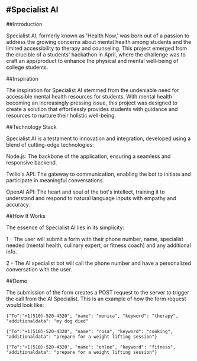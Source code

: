 #Specialist AI
--------------------------------------------------------------------

##Introduction

Specialist AI, formerly known as 'Health Now,' was born out of a passion to address the growing concerns about mental health among students and the limited accessibility to therapy and counseling. This project emerged from the crucible of a students' hackathon in April, where the challenge was to craft an app/product to enhance the physical and mental well-being of college students.

##Inspiration

The inspiration for Specialist AI stemmed from the undeniable need for accessible mental health resources for students. With mental health becoming an increasingly pressing issue, this project was designed to create a solution that effortlessly provides students with guidance and resources to nurture their holistic well-being.

##Technology Stack

Specialist AI is a testament to innovation and integration, developed using a blend of cutting-edge technologies:

Node.js: The backbone of the application, ensuring a seamless and responsive backend.

Twilio's API: The gateway to communication, enabling the bot to initiate and participate in meaningful conversations.

OpenAI API: The heart and soul of the bot's intellect, training it to understand and respond to natural language inputs with empathy and accuracy.

##How It Works

The essence of Specialist AI lies in its simplicity:

1 - The user will submit a form with their phone number, name, specialist needed (mental health, culinary expert, or fitness coach) and any additional info. 

2 - The AI specialist bot will call the phone number and have a personalized conversation with the user.

##Demo

The submission of the form creates a POST request to the server to trigger the call from the AI Specialist. This is an example of how the form request would look like: 

```{"To":"+1(510)-520-4320", "name": "monica", "keyword": "therapy", "additionaldata": "my dog died"```

```{"To":"+1(510)-520-4320", "name": "rosa", "keyword": "cooking", "additionaldata": "prepare for a weight lifting session"}```

```{"To":"+1(510)-520-4320", "name": "chloe", "keyword": "fitness", "additionaldata": "prepare for a weight lifting session"}```


